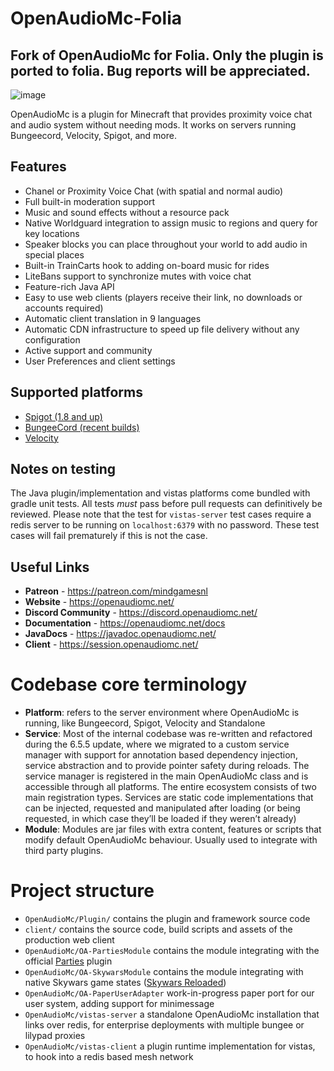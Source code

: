 # OpenAudioMc-Folia

## Fork of OpenAudioMc for Folia. Only the plugin is ported to folia. Bug reports will be appreciated.

![image](https://github.com/user-attachments/assets/9a35d8e7-b4a0-4c78-9a51-56be58ec9e9e)

OpenAudioMc is a plugin for Minecraft that provides proximity voice chat and audio system without needing mods. It works on servers running Bungeecord, Velocity, Spigot, and more.

## Features

- Chanel or Proximity Voice Chat (with spatial and normal audio)
- Full built-in moderation support
- Music and sound effects without a resource pack
- Native Worldguard integration to assign music to regions and query for key locations
- Speaker blocks you can place throughout your world to add audio in special places
- Built-in TrainCarts hook to adding on-board music for rides
- LiteBans support to synchronize mutes with voice chat
- Feature-rich Java API
- Easy to use web clients (players receive their link, no downloads or accounts required)
- Automatic client translation in 9 languages
- Automatic CDN infrastructure to speed up file delivery without any configuration
- Active support and community
- User Preferences and client settings

## Supported platforms
- [Spigot (1.8 and up)](https://www.spigotmc.org/resources/openaudiomc-open-source-audio-client.30691/ "Spigot Plugin Page")
- [BungeeCord (recent builds)](https://www.spigotmc.org/resources/openaudiomc-open-source-audio-client.30691/ "Spigot Plugin Page")
- [Velocity](https://www.spigotmc.org/resources/openaudiomc-open-source-audio-client.30691/ "Spigot Plugin Page")

## Notes on testing
The Java plugin/implementation and vistas platforms come bundled with gradle unit tests. All tests *must* pass before pull requests can definitively be reviewed.
Please note that the test for `vistas-server` test cases require a redis server to be running on `localhost:6379` with no password. These test cases will fail prematurely if this is not the case.

## Useful Links
* **Patreon** - <https://patreon.com/mindgamesnl>
* **Website** - <https://openaudiomc.net/>
* **Discord Community** - <https://discord.openaudiomc.net/>
* **Documentation** - <https://openaudiomc.net/docs>
* **JavaDocs** - <https://javadoc.openaudiomc.net/>
* **Client** - <https://session.openaudiomc.net/>

# Codebase core terminology
- **Platform**: refers to the server environment where OpenAudioMc is running, like Bungeecord, Spigot, Velocity and Standalone
- **Service**: Most of the internal codebase was re-written and refactored during the 6.5.5 update, where we migrated to a custom service manager with support for annotation based dependency injection, service abstraction and to provide pointer safety during reloads.
  The service manager is registered in the main OpenAudioMc class and is accessible through all platforms. The entire ecosystem consists of two main registration types. Services are static code implementations that can be injected, requested and manipulated after loading (or being requested, in which case they’ll be loaded if they weren’t already)
- **Module**: Modules are jar files with extra content, features or scripts that modify default OpenAudioMc behaviour. Usually used to integrate with third party plugins.

# Project structure
- `OpenAudioMc/Plugin/` contains the plugin and framework source code
- `client/` contains the source code, build scripts and assets of the production web client
- `OpenAudioMc/OA-PartiesModule` contains the module integrating with the official [Parties](https://www.spigotmc.org/resources/parties-an-advanced-parties-manager.3709/) plugin
- `OpenAudioMc/OA-SkywarsModule` contains the module integrating with native Skywars game states ([Skywars Reloaded](https://github.com/lukasvdgaag/SkyWarsReloaded))
- `OpenAudioMc/OA-PaperUserAdapter` work-in-progress paper port for our user system, adding support for minimessage
- `OpenAudioMc/vistas-server` a standalone OpenAudioMc installation that links over redis, for enterprise deployments with multiple bungee or lilypad proxies
- `OpenAudioMc/vistas-client` a plugin runtime implementation for vistas, to hook into a redis based mesh network
